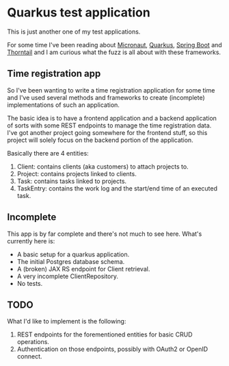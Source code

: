 # Quarkus test application

This is just another one of my test applications.

For some time I've been reading about [Micronaut](https://micronaut.io), 
[Quarkus](https://quarkus.io), [Spring Boot](https://spring.io/projects/spring-boot) and 
[Thorntail](https://thorntail.io) and I am curious what the fuzz is all about 
with these frameworks.

## Time registration app

So I've been wanting to write a time registration application for some time and
I've used several methods and frameworks to create (incomplete) implementations
of such an application.

The basic idea is to have a frontend application and a backend application
of sorts with some REST endpoints to manage the time registration data.
I've got another project going somewhere for the frontend stuff, so this 
project will solely focus on the backend portion of the application.

Basically there are 4 entities:

1. Client: contains clients (aka customers) to attach projects to.
2. Project: contains projects linked to clients.
3. Task: contains tasks linked to projects.
4. TaskEntry: contains the work log and the start/end time of an executed task. 

## Incomplete

This app is by far complete and there's not much to see here. What's currently
here is:

* A basic setup for a quarkus application.
* The initial Postgres database schema.
* A (broken) JAX RS endpoint for Client retrieval.
* A very incomplete ClientRepository.
* No tests.      

## TODO

What I'd like to implement is the following:

1. REST endpoints for the forementioned entities for basic CRUD operations.
1. Authentication on those endpoints, possibly with OAuth2 or OpenID connect.
   